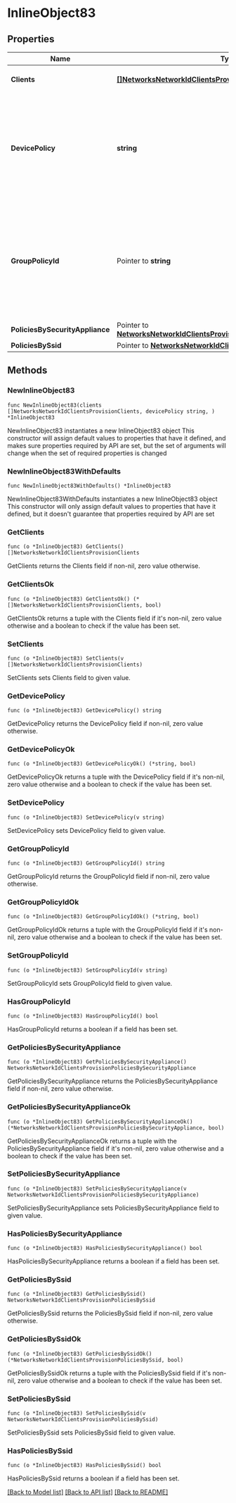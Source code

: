 # InlineObject83

## Properties

Name | Type | Description | Notes
------------ | ------------- | ------------- | -------------
**Clients** | [**[]NetworksNetworkIdClientsProvisionClients**](NetworksNetworkIdClientsProvisionClients.md) | The array of clients to provision | 
**DevicePolicy** | **string** | The policy to apply to the specified client. Can be &#39;Group policy&#39;, &#39;Allowed&#39;, &#39;Blocked&#39;, &#39;Per connection&#39; or &#39;Normal&#39;. Required. | 
**GroupPolicyId** | Pointer to **string** | The ID of the desired group policy to apply to the client. Required if &#39;devicePolicy&#39; is set to \&quot;Group policy\&quot;. Otherwise this is ignored. | [optional] 
**PoliciesBySecurityAppliance** | Pointer to [**NetworksNetworkIdClientsProvisionPoliciesBySecurityAppliance**](NetworksNetworkIdClientsProvisionPoliciesBySecurityAppliance.md) |  | [optional] 
**PoliciesBySsid** | Pointer to [**NetworksNetworkIdClientsProvisionPoliciesBySsid**](NetworksNetworkIdClientsProvisionPoliciesBySsid.md) |  | [optional] 

## Methods

### NewInlineObject83

`func NewInlineObject83(clients []NetworksNetworkIdClientsProvisionClients, devicePolicy string, ) *InlineObject83`

NewInlineObject83 instantiates a new InlineObject83 object
This constructor will assign default values to properties that have it defined,
and makes sure properties required by API are set, but the set of arguments
will change when the set of required properties is changed

### NewInlineObject83WithDefaults

`func NewInlineObject83WithDefaults() *InlineObject83`

NewInlineObject83WithDefaults instantiates a new InlineObject83 object
This constructor will only assign default values to properties that have it defined,
but it doesn't guarantee that properties required by API are set

### GetClients

`func (o *InlineObject83) GetClients() []NetworksNetworkIdClientsProvisionClients`

GetClients returns the Clients field if non-nil, zero value otherwise.

### GetClientsOk

`func (o *InlineObject83) GetClientsOk() (*[]NetworksNetworkIdClientsProvisionClients, bool)`

GetClientsOk returns a tuple with the Clients field if it's non-nil, zero value otherwise
and a boolean to check if the value has been set.

### SetClients

`func (o *InlineObject83) SetClients(v []NetworksNetworkIdClientsProvisionClients)`

SetClients sets Clients field to given value.


### GetDevicePolicy

`func (o *InlineObject83) GetDevicePolicy() string`

GetDevicePolicy returns the DevicePolicy field if non-nil, zero value otherwise.

### GetDevicePolicyOk

`func (o *InlineObject83) GetDevicePolicyOk() (*string, bool)`

GetDevicePolicyOk returns a tuple with the DevicePolicy field if it's non-nil, zero value otherwise
and a boolean to check if the value has been set.

### SetDevicePolicy

`func (o *InlineObject83) SetDevicePolicy(v string)`

SetDevicePolicy sets DevicePolicy field to given value.


### GetGroupPolicyId

`func (o *InlineObject83) GetGroupPolicyId() string`

GetGroupPolicyId returns the GroupPolicyId field if non-nil, zero value otherwise.

### GetGroupPolicyIdOk

`func (o *InlineObject83) GetGroupPolicyIdOk() (*string, bool)`

GetGroupPolicyIdOk returns a tuple with the GroupPolicyId field if it's non-nil, zero value otherwise
and a boolean to check if the value has been set.

### SetGroupPolicyId

`func (o *InlineObject83) SetGroupPolicyId(v string)`

SetGroupPolicyId sets GroupPolicyId field to given value.

### HasGroupPolicyId

`func (o *InlineObject83) HasGroupPolicyId() bool`

HasGroupPolicyId returns a boolean if a field has been set.

### GetPoliciesBySecurityAppliance

`func (o *InlineObject83) GetPoliciesBySecurityAppliance() NetworksNetworkIdClientsProvisionPoliciesBySecurityAppliance`

GetPoliciesBySecurityAppliance returns the PoliciesBySecurityAppliance field if non-nil, zero value otherwise.

### GetPoliciesBySecurityApplianceOk

`func (o *InlineObject83) GetPoliciesBySecurityApplianceOk() (*NetworksNetworkIdClientsProvisionPoliciesBySecurityAppliance, bool)`

GetPoliciesBySecurityApplianceOk returns a tuple with the PoliciesBySecurityAppliance field if it's non-nil, zero value otherwise
and a boolean to check if the value has been set.

### SetPoliciesBySecurityAppliance

`func (o *InlineObject83) SetPoliciesBySecurityAppliance(v NetworksNetworkIdClientsProvisionPoliciesBySecurityAppliance)`

SetPoliciesBySecurityAppliance sets PoliciesBySecurityAppliance field to given value.

### HasPoliciesBySecurityAppliance

`func (o *InlineObject83) HasPoliciesBySecurityAppliance() bool`

HasPoliciesBySecurityAppliance returns a boolean if a field has been set.

### GetPoliciesBySsid

`func (o *InlineObject83) GetPoliciesBySsid() NetworksNetworkIdClientsProvisionPoliciesBySsid`

GetPoliciesBySsid returns the PoliciesBySsid field if non-nil, zero value otherwise.

### GetPoliciesBySsidOk

`func (o *InlineObject83) GetPoliciesBySsidOk() (*NetworksNetworkIdClientsProvisionPoliciesBySsid, bool)`

GetPoliciesBySsidOk returns a tuple with the PoliciesBySsid field if it's non-nil, zero value otherwise
and a boolean to check if the value has been set.

### SetPoliciesBySsid

`func (o *InlineObject83) SetPoliciesBySsid(v NetworksNetworkIdClientsProvisionPoliciesBySsid)`

SetPoliciesBySsid sets PoliciesBySsid field to given value.

### HasPoliciesBySsid

`func (o *InlineObject83) HasPoliciesBySsid() bool`

HasPoliciesBySsid returns a boolean if a field has been set.


[[Back to Model list]](../README.md#documentation-for-models) [[Back to API list]](../README.md#documentation-for-api-endpoints) [[Back to README]](../README.md)


